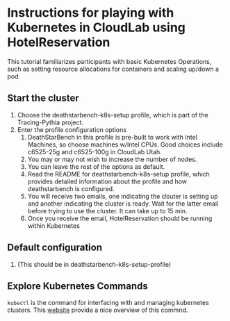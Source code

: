 # Instructions for playing with Kubernetes in CloudLab using HotelReservation

This tutorial familiarizes participants with basic Kubernetes Operations, such as setting resource allocations for containers and scaling up/down a pod.  

## Start  the cluster 

1. Choose the deathstarbench-k8s-setup profile, which is part of the Tracing-Pythia project.
2. Enter the profile configuration options
     1. DeathStarBench in this profile is pre-built to work with Intel Machines, so choose machines w/Intel CPUs.  Good choices include c6525-25g and c6525-100g in CloudLab Utah.  
     2. You may or may not wish to increase the number of nodes.
     3. You can leave the rest of the options as default.
     4.  Read the README for deathstarbench-k8s-setup profile, which provides detailed information about the profile and how deathstarbench is configured.
     5. You will receive two emails, one indicating the clsuter is setting up and another indicating the cluster is ready.  Wait for the latter email before trying to use the cluster.  It can take up to 15 min. 
     6.  Once you receive the email, HotelReservation should be running within Kubernetes 

## Default configuration
1. (This should be in deathstarbench-k8s-setup-profile)

## Explore Kubernetes Commands

`kubectl` is the command for interfacing with and managing kubernetes clusters.  This [website](https://spacelift.io/blog/kubernetes-cheat-sheet) provide a nice overview of this commnd.  


